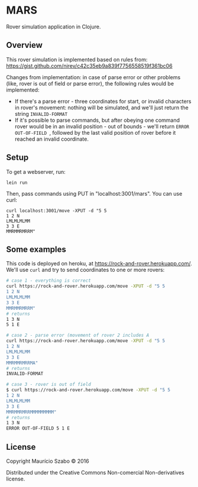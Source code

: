 # MARS

Rover simulation application in Clojure.

## Overview

This rover simulation is implemented based on rules from: https://gist.github.com/nirev/c42c35eb9a839f7756558519f361bc06

Changes from implementation: in case of parse error or other problems
(like, rover is out of field or parse error), the following rules would be implemented:

* If there's a parse error - three coordinates for start, or invalid characters
in rover's movement: nothing will be simulated, and we'll just return the
string `INVALID-FORMAT`
* If it's possible to parse commands, but after obeying one command rover would be
in an invalid position - out of bounds - we'll return `ERROR OUT-OF-FIELD `, followed
by the last valid position of rover before it reached an invalid coordinate.

## Setup

To get a webserver, run:

    lein run

Then, pass commands using PUT in "localhost:3001/mars". You can use curl:

    curl localhost:3001/move -XPUT -d "5 5
    1 2 N
    LMLMLMLMM
    3 3 E
    MMRMMRMRRM"

## Some examples

This code is deployed on heroku, at https://rock-and-rover.herokuapp.com/. We'll use
`curl` and try to send coordinates to one or more rovers:

```sh
# case 1 - everything is correct
curl https://rock-and-rover.herokuapp.com/move -XPUT -d "5 5
1 2 N
LMLMLMLMM
3 3 E
MMRMMRMRRM"
# returns
1 3 N
5 1 E

# case 2 - parse error (movement of rover 2 includes A
curl https://rock-and-rover.herokuapp.com/move -XPUT -d "5 5
1 2 N
LMLMLMLMM
3 3 E
MMRMMRMRRMA"
# returns
INVALID-FORMAT

# case 3 - rover is out of field
$ curl https://rock-and-rover.herokuapp.com/move -XPUT -d "5 5
1 2 N
LMLMLMLMM
3 3 E
MMRMMRMRRMMMMMMMMM"
# returns
1 3 N
ERROR OUT-OF-FIELD 5 1 E
```

## License

Copyright Maurício Szabo © 2016

Distributed under the Creative Commons Non-comercial Non-derivatives license.
